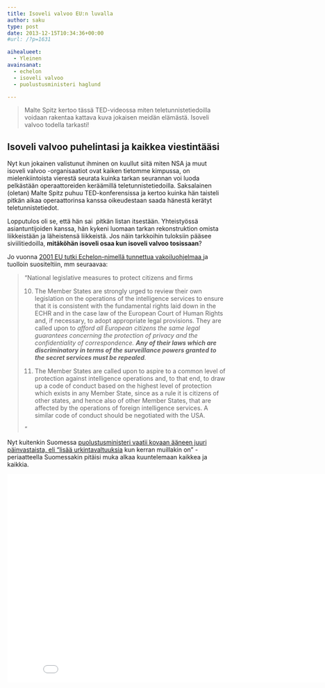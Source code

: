 ```yaml
---
title: Isoveli valvoo EU:n luvalla
author: saku
type: post
date: 2013-12-15T10:34:36+00:00
#url: /?p=1631

aihealueet:
  - Yleinen
avainsanat:
  - echelon
  - isoveli valvoo
  - puolustusministeri haglund

---
```

> Malte Spitz kertoo tässä TED-videossa miten teletunnistetiedoilla voidaan rakentaa kattava kuva jokaisen meidän elämästä. Isoveli valvoo todella tarkasti!

## Isoveli valvoo puhelintasi ja kaikkea viestintääsi

Nyt kun jokainen valistunut ihminen on kuullut siitä miten NSA ja muut isoveli valvoo -organisaatiot ovat kaiken tietomme kimpussa, on mielenkiintoista vierestä seurata kuinka tarkan seurannan voi luoda pelkästään operaattoreiden keräämillä teletunnistetiedoilla. Saksalainen (oletan) Malte Spitz puhuu TED-konferensissa ja kertoo kuinka hän taisteli pitkän aikaa operaattorinsa kanssa oikeudestaan saada hänestä kerätyt teletunnistetiedot.


Lopputulos oli se, että hän sai  pitkän listan itsestään. Yhteistyössä asiantuntijoiden kanssa, hän kykeni luomaan tarkan rekonstruktion omista liikkeistään ja läheistensä liikkeistä. Jos näin tarkkoihin tuloksiin pääsee siviilitiedoilla, **mitäköhän isoveli osaa kun isoveli valvoo tosissaan**?

Jo vuonna <a title="Echelon-suositukset" href="http://cryptome.org/echelon-ep-fin.htm" rel="external nofollow">2001 EU tutki Echelon-nimellä tunnettua vakoiluohjelmaa </a>ja tuolloin suositeltiin, mm seuraavaa:

> &#8220;National legislative measures to protect citizens and firms
> 
> 10. The Member States are strongly urged to review their own legislation on the operations of the intelligence services to ensure that it is consistent with the fundamental rights laid down in the ECHR and in the case law of the European Court of Human Rights and, if necessary, to adopt appropriate legal provisions. They are called upon to _afford all European citizens the same legal guarantees concerning the protection of privacy and the confidentiality of correspondence. **Any of their laws which are discriminatory in terms of the surveillance powers granted to the secret services must be repealed**._
> 
> 11. The Member States are called upon to aspire to a common level of protection against intelligence operations and, to that end, to draw up a code of conduct based on the highest level of protection which exists in any Member State, since as a rule it is citizens of other states, and hence also of other Member States, that are affected by the operations of foreign intelligence services. A similar code of conduct should be negotiated with the USA.
> 
> &#8220;

Nyt kuitenkin Suomessa <a title="Haglund vaatii lisää urkintaa" href="http://yle.fi/uutiset/haglund_poliisille_ja_puolustusvoimille_lisaa_valtuuksia_verkkoon/6914452" rel="external nofollow">puolustusministeri vaatii kovaan ääneen juuri päinvastaista, eli &#8220;lisää urkintavaltuuksia</a> kun kerran muillakin on&#8221; -periaatteella Suomessakin pitäisi muka alkaa kuuntelemaan kaikkea ja kaikkia.

<iframe src="//www.youtube.com/embed/Gv7Y0W0xmYQ" height="480" width="853" allowfullscreen="" frameborder="0"></iframe>
